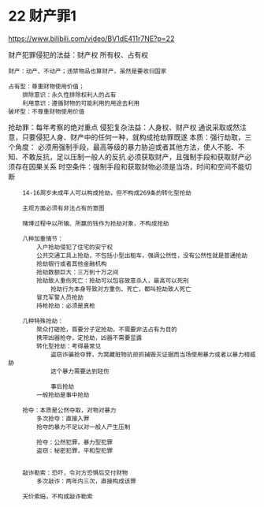 # 22 财产罪1

https://www.bilibili.com/video/BV1dE411r7NE?p=22

财产犯罪侵犯的法益：财产权
	所有权、占有权
	
	财产：动产、不动产；违禁物品也算财产，虽然是要收归国家
	
	占有型：尊重财物使用价值；
		排除意识：永久性排除权利人的占有
		利用意识：遵循财物的可能利用的用途去利用
	破坏型：不尊重财物使用价值
	


抢劫罪：每年考察的绝对重点
	侵犯复杂法益：人身权、财产权
	通说采取或然注意，只要侵犯人身、财产中的任何一种，就构成抢劫罪既遂
	本质：强行劫取，三个角度：
		必须用强制手段，最高等级的暴力胁迫或者其他方法，使人不能、不知、不敢反抗，足以压制一般人的反抗
		必须获取财产，且强制手段和获取财产必须存在因果关系
		时空条件：强制手段和获取财物必须是当场，时间和空间不能切断
		
		14-16周岁未成年人可以构成抢劫，但不构成269条的转化型抢劫
		
		主观方面必须有非法占有的意图
		
		赌博过程中以所输、所赢的钱作为抢劫对象，不构成抢劫
		
		八种加重情节：
			入户抢劫侵犯了住宅的安宁权
			公共交通工具上抢劫，不包括小型出租车，强调公然性，没有公然性就是普通抢劫
			抢劫银行或者其他金融机构
			抢劫数额巨大：三万到十万之间
			抢劫致人重伤死亡：抢劫可以包容故意杀人，最高可以死刑
				抢劫行为本身导致对方重伤、死亡，都叫抢劫致人死亡
			冒充军警人员抢劫
			持枪抢劫：必须是真枪
		
		几种特殊抢劫：
			聚众打砸抢，首要分子定抢劫，不需要非法占有为目的
			携带凶器抢夺，定抢劫，凶器不需要显露
			转化型抢劫：考得最常见
				盗窃诈骗抢夺罪，为窝藏赃物抗拒抓捕毁灭证据而当场使用暴力或者以暴力相威胁
				这个暴力需要达到轻伤
				
				事后抢劫
			一般抢劫是事中抢劫
			
		抢夺：本质是公然夺取，对物对暴力
			多次抢夺：直接入罪
			抢夺的暴力不足以对一般人产生压制
			
			抢夺：公然犯罪，暴力型犯罪
			盗窃：秘密犯罪，平和型犯罪
			
			
		敲诈勒索：恐吓，令对方恐惧后交付财物
			多次敲诈：两年内三次，直接构成该罪
		
		天价索赔，不构成敲诈勒索
		
				
			
			
			
		
	
	


